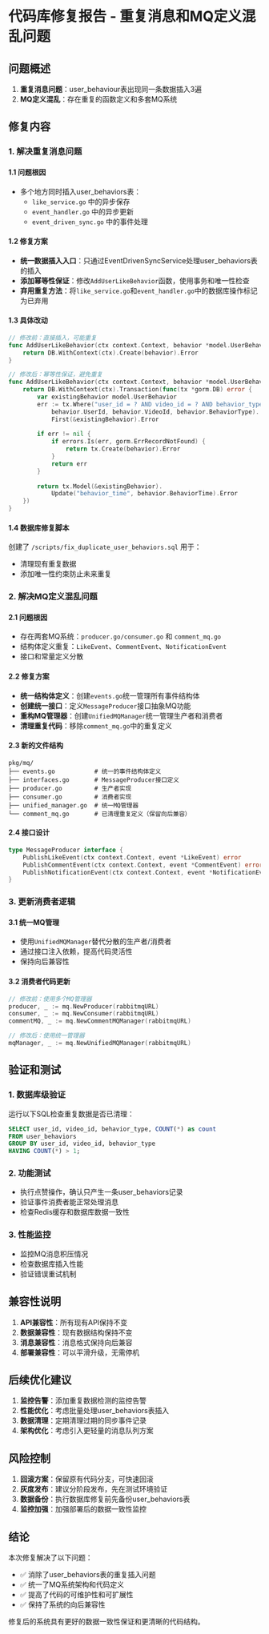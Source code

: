 # 代码库修复报告 - 重复消息和MQ定义混乱问题

## 问题概述

1. **重复消息问题**：user_behaviour表出现同一条数据插入3遍
2. **MQ定义混乱**：存在重复的函数定义和多套MQ系统

## 修复内容

### 1. 解决重复消息问题

#### 1.1 问题根因
- 多个地方同时插入user_behaviors表：
  - `like_service.go` 中的异步保存
  - `event_handler.go` 中的异步更新  
  - `event_driven_sync.go` 中的事件处理

#### 1.2 修复方案
- **统一数据插入入口**：只通过EventDrivenSyncService处理user_behaviors表的插入
- **添加幂等性保证**：修改`AddUserLikeBehavior`函数，使用事务和唯一性检查
- **弃用重复方法**：将`like_service.go`和`event_handler.go`中的数据库操作标记为已弃用

#### 1.3 具体改动
```go
// 修改前：直接插入，可能重复
func AddUserLikeBehavior(ctx context.Context, behavior *model.UserBehavior) error {
    return DB.WithContext(ctx).Create(behavior).Error
}

// 修改后：幂等性保证，避免重复
func AddUserLikeBehavior(ctx context.Context, behavior *model.UserBehavior) error {
    return DB.WithContext(ctx).Transaction(func(tx *gorm.DB) error {
        var existingBehavior model.UserBehavior
        err := tx.Where("user_id = ? AND video_id = ? AND behavior_type = ?", 
            behavior.UserId, behavior.VideoId, behavior.BehaviorType).
            First(&existingBehavior).Error
        
        if err != nil {
            if errors.Is(err, gorm.ErrRecordNotFound) {
                return tx.Create(behavior).Error
            }
            return err
        }
        
        return tx.Model(&existingBehavior).
            Update("behavior_time", behavior.BehaviorTime).Error
    })
}
```

#### 1.4 数据库修复脚本
创建了 `/scripts/fix_duplicate_user_behaviors.sql` 用于：
- 清理现有重复数据
- 添加唯一性约束防止未来重复

### 2. 解决MQ定义混乱问题

#### 2.1 问题根因
- 存在两套MQ系统：`producer.go/consumer.go` 和 `comment_mq.go`
- 结构体定义重复：`LikeEvent`、`CommentEvent`、`NotificationEvent`
- 接口和常量定义分散

#### 2.2 修复方案
- **统一结构体定义**：创建`events.go`统一管理所有事件结构体
- **创建统一接口**：定义`MessageProducer`接口抽象MQ功能
- **重构MQ管理器**：创建`UnifiedMQManager`统一管理生产者和消费者
- **清理重复代码**：移除`comment_mq.go`中的重复定义

#### 2.3 新的文件结构
```
pkg/mq/
├── events.go           # 统一的事件结构体定义
├── interfaces.go       # MessageProducer接口定义
├── producer.go         # 生产者实现
├── consumer.go         # 消费者实现
├── unified_manager.go  # 统一MQ管理器
└── comment_mq.go       # 已清理重复定义（保留向后兼容）
```

#### 2.4 接口设计
```go
type MessageProducer interface {
    PublishLikeEvent(ctx context.Context, event *LikeEvent) error
    PublishCommentEvent(ctx context.Context, event *CommentEvent) error
    PublishNotificationEvent(ctx context.Context, event *NotificationEvent) error
}
```

### 3. 更新消费者逻辑

#### 3.1 统一MQ管理
- 使用`UnifiedMQManager`替代分散的生产者/消费者
- 通过接口注入依赖，提高代码灵活性
- 保持向后兼容性

#### 3.2 消费者代码更新
```go
// 修改前：使用多个MQ管理器
producer, _ := mq.NewProducer(rabbitmqURL)
consumer, _ := mq.NewConsumer(rabbitmqURL)
commentMQ, _ := mq.NewCommentMQManager(rabbitmqURL)

// 修改后：使用统一管理器
mqManager, _ := mq.NewUnifiedMQManager(rabbitmqURL)
```

## 验证和测试

### 1. 数据库级验证
运行以下SQL检查重复数据是否已清理：
```sql
SELECT user_id, video_id, behavior_type, COUNT(*) as count
FROM user_behaviors 
GROUP BY user_id, video_id, behavior_type 
HAVING COUNT(*) > 1;
```

### 2. 功能测试
- 执行点赞操作，确认只产生一条user_behaviors记录
- 验证事件消费者能正常处理消息
- 检查Redis缓存和数据库数据一致性

### 3. 性能监控
- 监控MQ消息积压情况
- 检查数据库插入性能
- 验证错误重试机制

## 兼容性说明

1. **API兼容性**：所有现有API保持不变
2. **数据兼容性**：现有数据结构保持不变  
3. **消息兼容性**：消息格式保持向后兼容
4. **部署兼容性**：可以平滑升级，无需停机

## 后续优化建议

1. **监控告警**：添加重复数据检测的监控告警
2. **性能优化**：考虑批量处理user_behaviors表插入
3. **数据清理**：定期清理过期的同步事件记录
4. **架构优化**：考虑引入更轻量的消息队列方案

## 风险控制

1. **回滚方案**：保留原有代码分支，可快速回滚
2. **灰度发布**：建议分阶段发布，先在测试环境验证
3. **数据备份**：执行数据库修复前先备份user_behaviors表
4. **监控加强**：加强部署后的数据一致性监控

## 结论

本次修复解决了以下问题：
- ✅ 消除了user_behaviors表的重复插入问题
- ✅ 统一了MQ系统架构和代码定义
- ✅ 提高了代码的可维护性和可扩展性
- ✅ 保持了系统的向后兼容性

修复后的系统具有更好的数据一致性保证和更清晰的代码结构。

